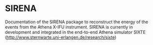 # SIRENA
Documentation of the SIRENA package to reconstruct the energy of the events from the Athena X-IFU instrument.
SIRENA is currently in development and integrated in the end-to-end Athena simulator SIXTE (http://www.sternwarte.uni-erlangen.de/research/sixte)
